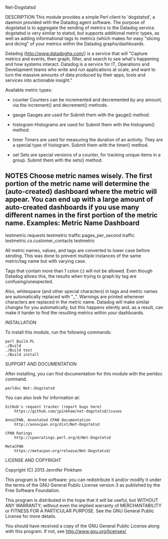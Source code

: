 Net-Dogstatsd

DESCRIPTION
This module provides a simple Perl client to 'dogstatsd', a daemon provided with
the Datadog agent software. The purpose of dogstatsd is to aggregate the sending
of metrics to the Datadog service.  dogstatsd is very similar to statsd, but
supports additional metric types, as well as adding informational tags to
metrics (which makes for easy "slicing and dicing" of your metrics within the
Datadog graphs/dashboards.

Datadog (http://www.datadoghq.com/) is a service that will "Capture metrics and
events, then graph, filter, and search to see what's happening and how systems
interact. Datadog is a service for IT, Operations and Development teams who write
and run applications at scale, and want to turn the massive amounts of data
produced by their apps, tools and services into actionable insight."

Available metric types:

* counter
Counters can be incremented and decremented by any amount, via the increment()
and decrement() methods.

* gauge
Gauges are used for 
Submit them with the gauge() method.

* histogram
Histograms are used for
Submit them with the histogram() method.

* timer
Timers are used for measuring the duration of an activity. They are a special
type of histogram.
Submit them with the timer() method.

* set
Sets are special versions of a counter, for tracking unique items in a group.
Submit them with the sets() method.


NOTES
Choose metric names wisely. The first portion of the metric name will determine
the (auto-created) dashboard where the metric will appear. You can end up with
a large amount of auto-created dashboards if you use many different names in
the first portion of the metric name.
Examples:
Metric Name                           Dashboard
------------------------------------------------------------------------------
testmetric.requests                   testmetric
traffic.pages_per_second              traffic
testmetric.cs.customer_contacts       testmetric

	
All metric names, values, and tags are converted to lower case before
sending. This was done to prevent multiple instances of the same metric/tag name
but with varying case. 

Tags that contain more than 1 colon (:) will not be allowed. Even though Datadog
allows this, the results when trying to graph by tag are confusing/unexpected.

Also, whitespace (and other special characters) in tags and metric names are
automatically replaced with "_". Warnings are printed whenever characters are
replaced in the metric name. Datadog will make similar changes for you
automatically, but this happens silently and, as a result, can make it harder to
find the resulting metrics within your dashboards.

INSTALLATION

To install this module, run the following commands:

    perl Build.PL
    ./Build
    ./Build test
    ./Build install

SUPPORT AND DOCUMENTATION

After installing, you can find documentation for this module with the
perldoc command.

    perldoc Net::Dogstatsd

You can also look for information at:

    GitHub's request tracker (report bugs here)
        https://github.com/jpinkham/net-dogstatsd/issues

    AnnoCPAN, Annotated CPAN documentation
        http://annocpan.org/dist/Net-Dogstatsd

    CPAN Ratings
        http://cpanratings.perl.org/d/Net-Dogstatsd

    MetaCPAN
        https://metacpan.org/release/Net-Dogstatsd/


LICENSE AND COPYRIGHT

Copyright (C) 2013 Jennifer Pinkham

This program is free software: you can redistribute it and/or modify it under
the terms of the GNU General Public License version 3 as published by the Free
Software Foundation.

This program is distributed in the hope that it will be useful, but WITHOUT ANY
WARRANTY; without even the implied warranty of MERCHANTABILITY or FITNESS FOR A
PARTICULAR PURPOSE. See the GNU General Public License for more details.

You should have received a copy of the GNU General Public License along with
this program. If not, see http://www.gnu.org/licenses/

